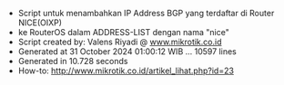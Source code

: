 - Script untuk menambahkan IP Address BGP yang terdaftar di Router NICE(OIXP)
- ke RouterOS dalam ADDRESS-LIST dengan nama "nice"
- Script created by: Valens Riyadi @ www.mikrotik.co.id
- Generated at 31 October 2024 01:00:12 WIB ... 10597 lines
- Generated in 10.728 seconds
- How-to: http://www.mikrotik.co.id/artikel_lihat.php?id=23
